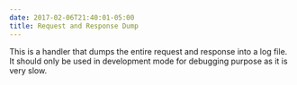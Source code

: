```yaml
---
date: 2017-02-06T21:40:01-05:00
title: Request and Response Dump
---
```


This is a handler that dumps the entire request and response into a log file. It
should only be used in development mode for debugging purpose as it is very slow.



